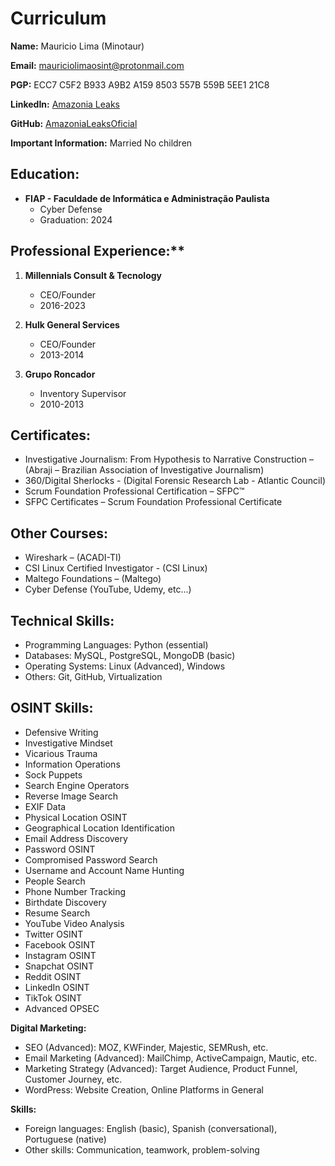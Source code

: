 # Curriculum

**Name:**
Mauricio Lima (Minotaur)

**Email:**
mauriciolimaosint@protonmail.com

**PGP:**
ECC7 C5F2 B933 A9B2 A159 8503 557B 559B 5EE1 21C8

**LinkedIn:**
[Amazonia Leaks](https://www.linkedin.com/in/amazonia-leaks/)

**GitHub:**
[AmazoniaLeaksOficial](https://github.com/AmazoniaLeaksOficial)

**Important Information:**
Married
No children

## Education:
- **FIAP - Faculdade de Informática e Administração Paulista**
  - Cyber Defense
  - Graduation: 2024

## Professional Experience:**

1. **Millennials Consult & Tecnology**
   - CEO/Founder
   - 2016-2023

2. **Hulk General Services**
   - CEO/Founder
   - 2013-2014

3. **Grupo Roncador**
   - Inventory Supervisor
   - 2010-2013

## Certificates:
- Investigative Journalism: From Hypothesis to Narrative Construction – (Abraji – Brazilian Association of Investigative Journalism)
- 360/Digital Sherlocks - (Digital Forensic Research Lab - Atlantic Council)
- Scrum Foundation Professional Certification – SFPC™
- SFPC Certificates – Scrum Foundation Professional Certificate

## Other Courses:
- Wireshark – (ACADI-TI)
- CSI Linux Certified Investigator - (CSI Linux)
- Maltego Foundations – (Maltego)
- Cyber Defense (YouTube, Udemy, etc...)

## Technical Skills:
- Programming Languages: Python (essential)
- Databases: MySQL, PostgreSQL, MongoDB (basic)
- Operating Systems: Linux (Advanced), Windows
- Others: Git, GitHub, Virtualization

## OSINT Skills:
- Defensive Writing
- Investigative Mindset
- Vicarious Trauma
- Information Operations
- Sock Puppets
- Search Engine Operators
- Reverse Image Search
- EXIF Data
- Physical Location OSINT
- Geographical Location Identification
- Email Address Discovery
- Password OSINT
- Compromised Password Search
- Username and Account Name Hunting
- People Search
- Phone Number Tracking
- Birthdate Discovery
- Resume Search
- YouTube Video Analysis
- Twitter OSINT
- Facebook OSINT
- Instagram OSINT
- Snapchat OSINT
- Reddit OSINT
- LinkedIn OSINT
- TikTok OSINT
- Advanced OPSEC

**Digital Marketing:**
- SEO (Advanced): MOZ, KWFinder, Majestic, SEMRush, etc.
- Email Marketing (Advanced): MailChimp, ActiveCampaign, Mautic, etc.
- Marketing Strategy (Advanced): Target Audience, Product Funnel, Customer Journey, etc.
- WordPress: Website Creation, Online Platforms in General

**Skills:**
- Foreign languages: English (basic), Spanish (conversational), Portuguese (native)
- Other skills: Communication, teamwork, problem-solving
